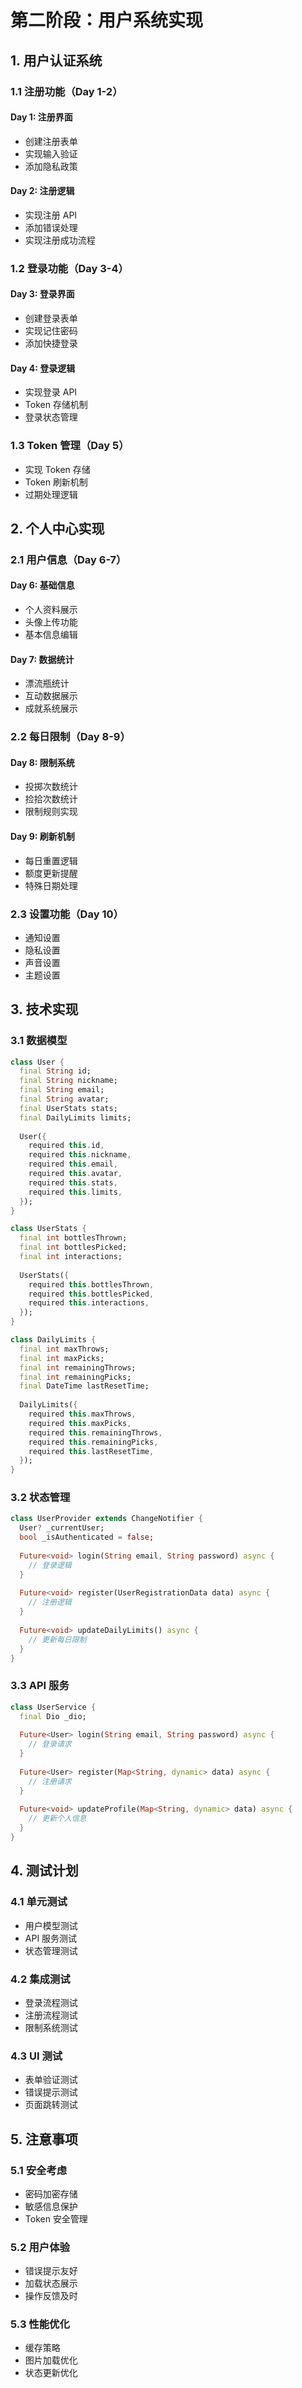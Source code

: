 # 第二阶段：用户系统实现

## 1. 用户认证系统

### 1.1 注册功能（Day 1-2）
#### Day 1: 注册界面
- 创建注册表单
- 实现输入验证
- 添加隐私政策

#### Day 2: 注册逻辑
- 实现注册 API
- 添加错误处理
- 实现注册成功流程

### 1.2 登录功能（Day 3-4）
#### Day 3: 登录界面
- 创建登录表单
- 实现记住密码
- 添加快捷登录

#### Day 4: 登录逻辑
- 实现登录 API
- Token 存储机制
- 登录状态管理

### 1.3 Token 管理（Day 5）
- 实现 Token 存储
- Token 刷新机制
- 过期处理逻辑

## 2. 个人中心实现

### 2.1 用户信息（Day 6-7）
#### Day 6: 基础信息
- 个人资料展示
- 头像上传功能
- 基本信息编辑

#### Day 7: 数据统计
- 漂流瓶统计
- 互动数据展示
- 成就系统展示

### 2.2 每日限制（Day 8-9）
#### Day 8: 限制系统
- 投掷次数统计
- 捡拾次数统计
- 限制规则实现

#### Day 9: 刷新机制
- 每日重置逻辑
- 额度更新提醒
- 特殊日期处理

### 2.3 设置功能（Day 10）
- 通知设置
- 隐私设置
- 声音设置
- 主题设置

## 3. 技术实现

### 3.1 数据模型
```dart
class User {
  final String id;
  final String nickname;
  final String email;
  final String avatar;
  final UserStats stats;
  final DailyLimits limits;
  
  User({
    required this.id,
    required this.nickname,
    required this.email,
    required this.avatar,
    required this.stats,
    required this.limits,
  });
}

class UserStats {
  final int bottlesThrown;
  final int bottlesPicked;
  final int interactions;
  
  UserStats({
    required this.bottlesThrown,
    required this.bottlesPicked,
    required this.interactions,
  });
}

class DailyLimits {
  final int maxThrows;
  final int maxPicks;
  final int remainingThrows;
  final int remainingPicks;
  final DateTime lastResetTime;
  
  DailyLimits({
    required this.maxThrows,
    required this.maxPicks,
    required this.remainingThrows,
    required this.remainingPicks,
    required this.lastResetTime,
  });
}
```

### 3.2 状态管理
```dart
class UserProvider extends ChangeNotifier {
  User? _currentUser;
  bool _isAuthenticated = false;
  
  Future<void> login(String email, String password) async {
    // 登录逻辑
  }
  
  Future<void> register(UserRegistrationData data) async {
    // 注册逻辑
  }
  
  Future<void> updateDailyLimits() async {
    // 更新每日限制
  }
}
```

### 3.3 API 服务
```dart
class UserService {
  final Dio _dio;
  
  Future<User> login(String email, String password) async {
    // 登录请求
  }
  
  Future<User> register(Map<String, dynamic> data) async {
    // 注册请求
  }
  
  Future<void> updateProfile(Map<String, dynamic> data) async {
    // 更新个人信息
  }
}
```

## 4. 测试计划

### 4.1 单元测试
- 用户模型测试
- API 服务测试
- 状态管理测试

### 4.2 集成测试
- 登录流程测试
- 注册流程测试
- 限制系统测试

### 4.3 UI 测试
- 表单验证测试
- 错误提示测试
- 页面跳转测试

## 5. 注意事项

### 5.1 安全考虑
- 密码加密存储
- 敏感信息保护
- Token 安全管理

### 5.2 用户体验
- 错误提示友好
- 加载状态展示
- 操作反馈及时

### 5.3 性能优化
- 缓存策略
- 图片加载优化
- 状态更新优化 